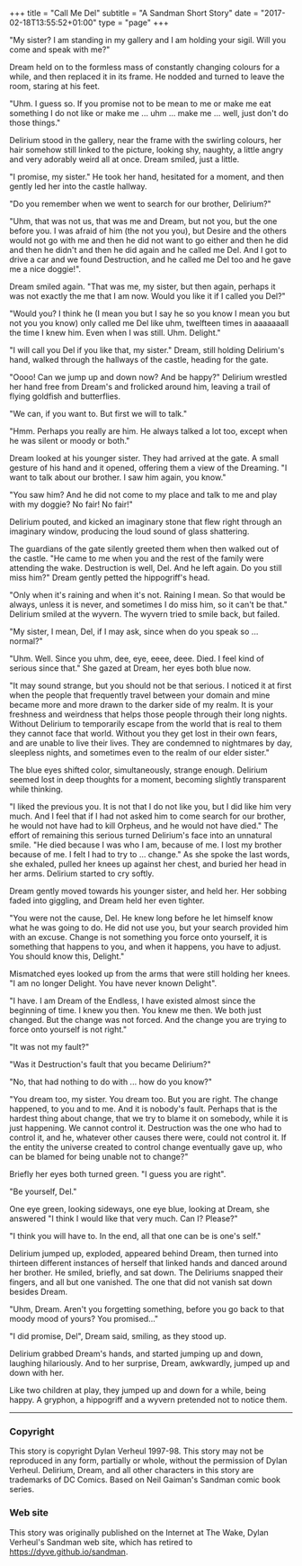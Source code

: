 +++
title = "Call Me Del"
subtitle = "A Sandman Short Story"
date = "2017-02-18T13:55:52+01:00"
type = "page"
+++

"My sister? I am standing in my gallery and I am holding your sigil. Will you come and speak with me?"

Dream held on to the formless mass of constantly changing colours for a while, and then replaced it in its frame. He nodded and turned to leave the room, staring at his feet.

"Uhm. I guess so. If you promise not to be mean to me or make me eat something I do not like or make me ... uhm ... make me ... well, just don't do those things."

Delirium stood in the gallery, near the frame with the swirling colours, her hair somehow still linked to the picture, looking shy, naughty, a little angry and very adorably weird all at once. Dream smiled, just a little.

"I promise, my sister." He took her hand, hesitated for a moment, and then gently led her into the castle hallway.

"Do you remember when we went to search for our brother, Delirium?"

"Uhm, that was not us, that was me and Dream, but not you, but the one before you. I was afraid of him (the not you you), but Desire and the others would not go with me and then he did not want to go either and then he did and then he didn't and then he did again and he called me Del. And I got to drive a car and we found Destruction, and he called me Del too and he gave me a nice doggie!".

Dream smiled again. "That was me, my sister, but then again, perhaps it was not exactly the me that I am now. Would you like it if I called you Del?"

"Would you? I think he (I mean you but I say he so you know I mean you but not you you know) only called me Del like uhm, twelfteen times in aaaaaaall the time I knew him. Even when I was still. Uhm. Delight."

"I will call you Del if you like that, my sister." Dream, still holding Delirium's hand, walked through the hallways of the castle, heading for the gate.

"Oooo! Can we jump up and down now? And be happy?" Delirium wrestled her hand free from Dream's and frolicked around him, leaving a trail of flying goldfish and butterflies.

"We can, if you want to. But first we will to talk."

"Hmm. Perhaps you really are him. He always talked a lot too, except when he was silent or moody or both."

Dream looked at his younger sister. They had arrived at the gate. A small gesture of his hand and it opened, offering them a view of the Dreaming. "I want to talk about our brother. I saw him again, you know."

"You saw him? And he did not come to my place and talk to me and play with my doggie? No fair! No fair!"

Delirium pouted, and kicked an imaginary stone that flew right through an imaginary window, producing the loud sound of glass shattering.

The guardians of the gate silently greeted them when then walked out of the castle. "He came to me when you and the rest of the family were attending the wake. Destruction is well, Del. And he left again. Do you still miss him?" Dream gently petted the hippogriff's head.

"Only when it's raining and when it's not. Raining I mean. So that would be always, unless it is never, and sometimes I do miss him, so it can't be that." Delirium smiled at the wyvern. The wyvern tried to smile back, but failed.

"My sister, I mean, Del, if I may ask, since when do you speak so ... normal?"

"Uhm. Well. Since you uhm, dee, eye, eeee, deee. Died. I feel kind of serious since that." She gazed at Dream, her eyes both blue now.

"It may sound strange, but you should not be that serious. I noticed it at first when the people that frequently travel between your domain and mine became more and more drawn to the darker side of my realm. It is your freshness and weirdness that helps those people through their long nights. Without Delirium to temporarily escape from the world that is real to them they cannot face that world. Without you they get lost in their own fears, and are unable to live their lives. They are condemned to nightmares by day, sleepless nights, and sometimes even to the realm of our elder sister."

The blue eyes shifted color, simultaneously, strange enough. Delirium seemed lost in deep thoughts for a moment, becoming slightly transparent while thinking.

"I liked the previous you. It is not that I do not like you, but I did like him very much. And I feel that if I had not asked him to come search for our brother, he would not have had to kill Orpheus, and he would not have died." The effort of remaining this serious turned Delirium's face into an unnatural smile. "He died because I was who I am, because of me. I lost my brother because of me. I felt I had to try to ... change." As she spoke the last words, she exhaled, pulled her knees up against her chest, and buried her head in her arms. Delirium started to cry softly.

Dream gently moved towards his younger sister, and held her. Her sobbing faded into giggling, and Dream held her even tighter.

"You were not the cause, Del. He knew long before he let himself know what he was going to do. He did not use you, but your search provided him with an excuse. Change is not something you force onto yourself, it is something that happens to you, and when it happens, you have to adjust. You should know this, Delight."

Mismatched eyes looked up from the arms that were still holding her knees. "I am no longer Delight. You have never known Delight".

"I have. I am Dream of the Endless, I have existed almost since the beginning of time. I knew you then. You knew me then. We both just changed. But the change was not forced. And the change you are trying to force onto yourself is not right."

"It was not my fault?"

"Was it Destruction's fault that you became Delirium?"

"No, that had nothing to do with ... how do you know?"

"You dream too, my sister. You dream too. But you are right. The change happened, to you and to me. And it is nobody's fault. Perhaps that is the hardest thing about change, that we try to blame it on somebody, while it is just happening. We cannot control it. Destruction was the one who had to control it, and he, whatever other causes there were, could not control it. If the entity the universe created to control change eventually gave up, who can be blamed for being unable not to change?"

Briefly her eyes both turned green. "I guess you are right".

"Be yourself, Del."

One eye green, looking sideways, one eye blue, looking at Dream, she answered "I think I would like that very much. Can I? Please?"

"I think you will have to. In the end, all that one can be is one's self."

Delirium jumped up, exploded, appeared behind Dream, then turned into thirteen different instances of herself that linked hands and danced around her brother. He smiled, briefly, and sat down. The Deliriums snapped their fingers, and all but one vanished. The one that did not vanish sat down besides Dream.

"Uhm, Dream. Aren't you forgetting something, before you go back to that moody mood of yours? You promised..."

"I did promise, Del", Dream said, smiling, as they stood up.

Delirium grabbed Dream's hands, and started jumping up and down, laughing hilariously. And to her surprise, Dream, awkwardly, jumped up and down with her.

Like two children at play, they jumped up and down for a while, being happy. A gryphon, a hippogriff and a wyvern pretended not to notice them.

---

### Copyright

This story is copyright Dylan Verheul 1997-98. This story may not be reproduced in any form, partially or whole, without the permission of Dylan Verheul. Delirium, Dream, and all other characters in this story are trademarks of DC Comics. Based on Neil Gaiman's Sandman comic book series. 

### Web site

This story was originally published on the Internet at The Wake, Dylan Verheul's Sandman web site, which has retired to https://dyve.github.io/sandman.
